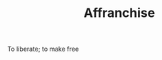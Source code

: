 ---
title: Affranchise
permalink: "/definitions/affranchise-2.html"
body: To liberate; to make free
published_at: '2018-07-07'
layout: post
---